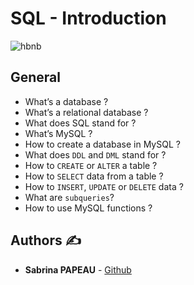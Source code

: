 # SQL - Introduction
![hbnb](https://https://zupimages.net/up/23/47/57pe.png)
## General
* What’s a database ?
* What’s a relational database ?
* What does SQL stand for ?
* What’s MySQL ?
* How to create a database in MySQL ?
* What does `DDL` and `DML` stand for ?
* How to `CREATE` or `ALTER` a table ?
* How to `SELECT` data from a table ?
* How to `INSERT`, `UPDATE` or `DELETE` data ?
* What are `subqueries`?
* How to use MySQL functions ?

## **Authors** :writing_hand:
* **Sabrina PAPEAU** - [Github](https://github.com/Holbiwan)
